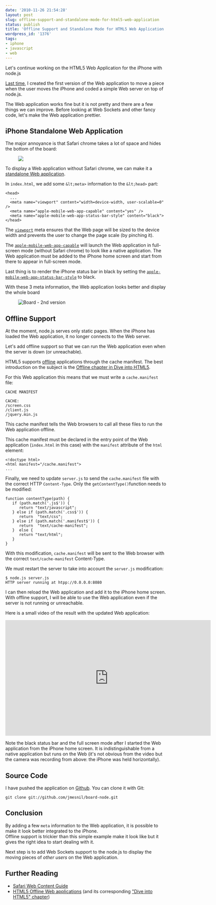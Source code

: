 ```yaml
---
date: '2010-11-26 21:54:28'
layout: post
slug: offline-support-and-standalone-mode-for-html5-web-application
status: publish
title: 'Offline Support and Standalone Mode for HTML5 Web Application '
wordpress_id: '1376'
tags:
- iphone
- javascript
- web
---
```


Let's continue working on the HTML5 Web Application for the iPhone with node.js

[Last time][first-post], I created the first version of the Web application to move a piece when the user moves the iPhone and coded a simple Web server on top of node.js.

The Web application works fine but it is not pretty and there are a few things we can improve.
Before looking at Web Sockets and other fancy code, let's make the Web application prettier.

## iPhone Standalone Web Application

The major annoyance is that Safari chrome takes a lot of space and hides the bottom of the board:

<figure style="max-width:320px">
<img src="#{ site.img_base_url }images/2010-11-26-chrome.png"/>
</figure>

To display a Web application without Safari chrome, we can make it a [standalone Web application][standalone].

In `index.html`, we add some `&lt;meta>` information to the `&lt;head>` part:

<pre><code class='xml'>&lt;head>
  ...
  &lt;meta name="viewport" content="width=device-width, user-scalable=0" />
  &lt;meta name="apple-mobile-web-app-capable" content="yes" />
  &lt;meta name="apple-mobile-web-app-status-bar-style" content="black">
&lt;/head>
</code></pre>

The [`viewport`][viewport] meta ensures that the Web page will be sized to the device width and prevents the user to change the page scale (by pinching it).  

The [`apple-mobile-web-app-capable`][standalone] will launch the Web application in full-screen mode (without Safari chrome) to look like a native application. The Web application must be added to the iPhone home screen and start from there to appear in full-screen mode.

Last thing is to render the iPhone status bar in black by setting the [`apple-mobile-web-app-status-bar-style`][status-bar] to black.

With these 3 meta information, the Web application looks better and display the whole board

<figure style="max-width:320px">
<img src="#{ site.img_base_url }images/2010-11-26-Board-2nd-version.jpg" title="Board - 2nd version"/>
</figure>

## Offline Support

At the moment, node.js serves only static pages. When the iPhone has loaded the Web application, it no longer connects to the Web server.

Let's add offline support so that we can run the Web application even when the server is down (or unreachable).

HTML5 supports [offline][offline] applications through the cache manifest. The best introduction on the subject is the [Offline chapter in Dive into HTML5][offline-dip].

For this Web application this means that we must write a `cache.manifest` file:

    CACHE MANIFEST
    
    CACHE:
    /screen.css
    /client.js
    /jquery.min.js

This cache manifest tells the Web browsers to call all these files to run the Web application offline.

This cache manifest must be declared in the entry point of the Web application (`index.html` in this case) with the `manifest` attribute of the `html` element:

<pre><code class='xml'>&lt;!doctype html>
&lt;html manifest="/cache.manifest">
...
</code></pre>

Finally, we need to update `server.js` to send the `cache.manifest` file with the correct HTTP `Content-Type`.
Only the `getContentType()`function needs to be modified:

<pre><code class='javascript'>function contentType(path) {
   if (path.match('.js$')) {
      return "text/javascript";
   } else if (path.match('.css$')) {
      return  "text/css";           
   } else if (path.match('.manifest$')) {
      return  "text/cache-manifest";
   }  else {
      return "text/html";
   }
}
</code></pre>

With this modification, `cache.manifest` will be sent to the Web browser with the correct `text/cache-manifest` Content-Type.

We must restart the server to take into account the `server.js` modification:

<pre><code class='bash'>$ node.js server.js
HTTP server running at htpp://0.0.0.0:8080
</code></pre>

I can then reload the Web application and add it to the iPhone home screen.
With offline support, I will be able to use the Web application even if the server is not running or unreachable.

Here is a small video of the result with the updated Web application:

<div class="video-wrapper" style="max-width:640px;"><div class="video">
<iframe width="640" height="360" src="http://www.youtube.com/embed/yoJAC2Qc0uo" frameborder="0" allowfullscreen></iframe>
</div></div>

Note the black status bar and the full screen mode after I started the Web application from the iPhone home screen. It is indistinguishable from a native application but runs on the Web (it's not obvious from the video but the camera was recording from above: the iPhone was held horizontally).

## Source Code

I have pushed the application on [Github][board-git]. You can clone it with Git:

    git clone git://github.com/jmesnil/board-node.git

## Conclusion

By adding a few `meta` information to the Web application, it is possible to make it look better integrated to the iPhone.  
Offline support is trickier than this simple example make it look like but it gives the right idea to start dealing with it.    

Next step is to add Web Sockets support to the node.js to display the moving pieces of _other users_ on the Web application.

## Further Reading

* [Safari Web Content Guide][safari]
* [HTML5 Offline Web applications][offline] (and its corresponding ["Dive into HTML5" chapter][offline-dip])

[first-post]: http://jmesnil.net/weblog/2010/11/24/html5-web-application-for-iphone-and-ipad-with-node-js/
[standalone]: http://developer.apple.com/library/safari/#documentation/AppleApplications/Reference/SafariWebContent/ConfiguringWebApplications/ConfiguringWebApplications.html%23//apple_ref/doc/uid/TP40002051-CH3-SW2
[status-bar]: http://developer.apple.com/library/safari/#documentation/AppleApplications/Reference/SafariWebContent/ConfiguringWebApplications/ConfiguringWebApplications.html%23//apple_ref/doc/uid/TP40002051-CH3-SW1
[viewport]: http://developer.apple.com/library/safari/documentation/AppleApplications/Reference/SafariWebContent/UsingtheViewport/UsingtheViewport.html#//apple_ref/doc/uid/TP40006509-SW1
[offline]: http://www.whatwg.org/specs/web-apps/current-work/multipage/offline.html
[offline-dip]: http://diveintohtml5.org/offline.html
[safari]: http://developer.apple.com/library/safari/#documentation/AppleApplications/Reference/SafariWebContent/Introduction/Introduction.html
[board-git]: http://github.com/jmesnil/board-node

